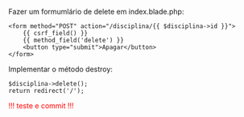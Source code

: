 Fazer um formumlário de delete em index.blade.php:
  
    <form method="POST" action="/disciplina/{{ $disciplina->id }}">
        {{ csrf_field() }} 
        {{ method_field('delete') }}
        <button type="submit">Apagar</button>
    </form>

Implementar o método destroy:

    $disciplina->delete();
    return redirect('/');

<div style="color:red;">!!! teste e commit !!!</div>



